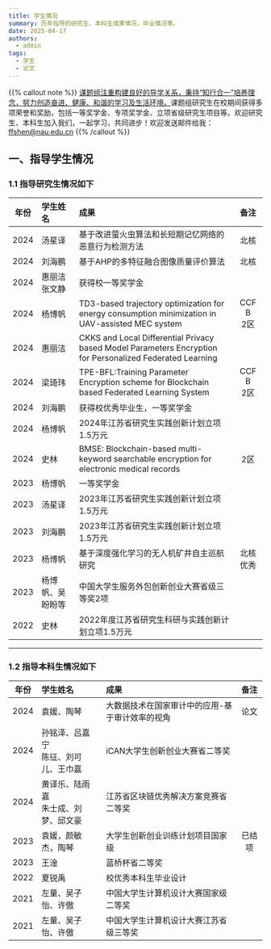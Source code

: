 ```yaml
---
title: 学生情况
summary: 历年指导的研究生、本科生成果情况，毕业情况等。
date: 2025-04-17
authors:
  - admin
tags:
  - 学生
  - 论文
---
```



{{% callout note %}}
<u>课题组注重构建良好的导学关系，秉持“知行合一”培养理念，努力创造奋进、健康、和谐的学习及生活环境。</u>课题组研究生在校期间获得多项荣誉和奖励，包括一等奖学金、专项奖学金、立项省级研究生项目等。欢迎研究生、本科生加入我们，一起学习，共同进步！欢迎发送邮件给我：ffshen@nau.edu.cn
{{% /callout %}}

## 一、指导学生情况

### 1.1 指导研究生情况如下
<font size=3>

| **年份** | **学生姓名** | **成果** | **备注** |
|:-:|:-|:-|:-:|
| 2024  | 汤星译  | 基于改进萤火虫算法和长短期记忆网络的恶意行为检测方法 |  北核 |
| 2024  | 刘海鹏  | 基于AHP的多特征融合图像质量评价算法 |  北核 |
| 2024  | 惠丽洁<br>张文静  | 获得校一等奖学金 |   |
| 2024  | 杨博帆  |  TD3-based trajectory optimization for energy consumption minimization in UAV-assisted MEC system                           | CCF B<br>2区 |
| 2024  | 惠丽洁  |  CKKS and Local Differential Privacy based Model Parameters Encryption for Personalized Federated Learning                        |  |
| 2024  | 梁琦玮  |  TPE-BFL:Training Parameter Encryption scheme for Blockchain based Federated Learning System                           | CCF B<br>2区 |
| 2024  | 刘海鹏  | 获得校优秀毕业生，一等奖学金 |   |
| 2024  | 杨博帆  | 2024年江苏省研究生实践创新计划立项1.5万元 |   |
| 2024  | 史林  |  BMSE: Blockchain-based multi-keyword searchable encryption for electronic medical records                           | 2区 |
| 2023  | 杨博帆  |  一等奖学金                           |  |
| 2023  | 汤星译  | 2023年江苏省研究生实践创新计划立项1.5万元 |   |
| 2023  | 刘海鹏  | 2023年江苏省研究生实践创新计划立项1.5万元 |   |
| 2023  | 杨博帆  | 基于深度强化学习的无人机矿井自主巡航研究 | 北核优秀  |
| 2023  | 杨博帆、吴盼盼等  | 中国大学生服务外包创新创业大赛省级三等奖2项 |   |
| 2022  | 史林  | 2022年度江苏省研究生科研与实践创新计划立项1.5万元 |   |

</font>

---

### 1.2 指导本科生情况如下

<font size=3>

| **年份** | **学生姓名** | **成果** | **备注** |
|:-:|:-|:-|:-:|
| 2024  | 袁媛、陶琴  |  大数据技术在国家审计中的应用-基于审计效率的视角 | 论文 |
| 2024  | 孙铭泽、吕嘉宁 <br> 陈征、刘可儿、王巾嘉  |  iCAN大学生创新创业大赛省二等奖 |   |
| 2024  | 黄译乐、陆雨嘉<br>朱士成、刘梦、邱文豪  | 江苏省区块链优秀解决方案竞赛省二等奖 |   |
| 2023  | 袁媛，颜敏杰，陶琴  | 大学生创新创业训练计划项目国家级 | 已结项  |
| 2023  | 王淦  | 蓝桥杯省二等奖 |   |
| 2022  | 夏锐禹  | 校优秀本科生毕业设计 |   |
| 2021  | 左量、吴子怡、许傲  | 中国大学生计算机设计大赛国家级二等奖 |   |
| 2021  | 左量、吴子怡、许傲  | 中国大学生计算机设计大赛江苏省级三等奖 |   |

</font>
